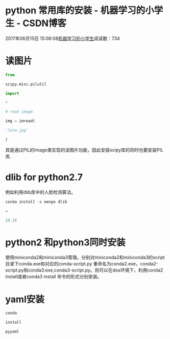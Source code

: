 
# python 常用库的安装 - 机器学习的小学生 - CSDN博客


2017年06月15日 15:08:08[机器学习的小学生](https://me.csdn.net/xuluhui123)阅读数：734



# 读图片
```python
from
```
```python
scipy.misc.pilutil
```
```python
import
```
```python
*
```
```python
# read image
```
```python
img = imread(
```
```python
'lena.jpg'
```
```python
)
```
其是通过PIL的Image类实现的读图片功能，因此安装scipy库的同时也要安装PIL库.
# dlib for python2.7
例如利用dlib库中的人脸检测算法。
```python
conda install -c menpo dlib
```
```python
=
```
```python
18.18
```
# python2 和python3同时安装
使用miniconda2和miniconda3管理。分别对miniconda2和miniconda3的script目录下conda.exe和对应的conda-script.py 重命名为conda2.exe，conda2-script.py和conda3.exe,conda3-script.py。则可以在dos环境下，利用conda2 install或者conda3 install 命令的形式分别安装。
# yaml安装
```python
conda
```
```python
install
```
```python
pyyaml
```

